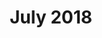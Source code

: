---
title: July 2018
showTitle: true
showOnHomepage: true
image: /img/drawings/myeye.jpg
materials: Colored pencils, white marker
description:
---